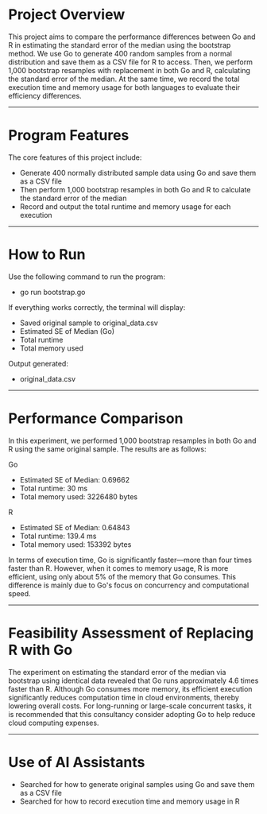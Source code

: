 # Project Overview
This project aims to compare the performance differences between Go and R in estimating the standard error of the median using the bootstrap method. We use Go to generate 400 random samples from a normal distribution and save them as a CSV file for R to access. Then, we perform 1,000 bootstrap resamples with replacement in both Go and R, calculating the standard error of the median. At the same time, we record the total execution time and memory usage for both languages to evaluate their efficiency differences.

---

# Program Features
The core features of this project include:
- Generate 400 normally distributed sample data using Go and save them as a CSV file
- Then perform 1,000 bootstrap resamples in both Go and R to calculate the standard error of the median
- Record and output the total runtime and memory usage for each execution

---

# How to Run
Use the following command to run the program: 
- go run bootstrap.go

If everything works correctly, the terminal will display: 
- Saved original sample to original_data.csv
- Estimated SE of Median (Go)
- Total runtime
- Total memory used

Output generated: 
- original_data.csv

---

# Performance Comparison
In this experiment, we performed 1,000 bootstrap resamples in both Go and R using the same original sample. The results are as follows:

Go
- Estimated SE of Median: 0.69662
- Total runtime: 30 ms
- Total memory used: 3226480 bytes

R
- Estimated SE of Median: 0.64843 
- Total runtime: 139.4 ms
- Total memory used: 153392 bytes

In terms of execution time, Go is significantly faster—more than four times faster than R. However, when it comes to memory usage, R is more efficient, using only about 5% of the memory that Go consumes. This difference is mainly due to Go's focus on concurrency and computational speed.

---

# Feasibility Assessment of Replacing R with Go
The experiment on estimating the standard error of the median via bootstrap using identical data revealed that Go runs approximately 4.6 times faster than R. Although Go consumes more memory, its efficient execution significantly reduces computation time in cloud environments, thereby lowering overall costs. For long-running or large-scale concurrent tasks, it is recommended that this consultancy consider adopting Go to help reduce cloud computing expenses.

---

# Use of AI Assistants
- Searched for how to generate original samples using Go and save them as a CSV file
- Searched for how to record execution time and memory usage in R

